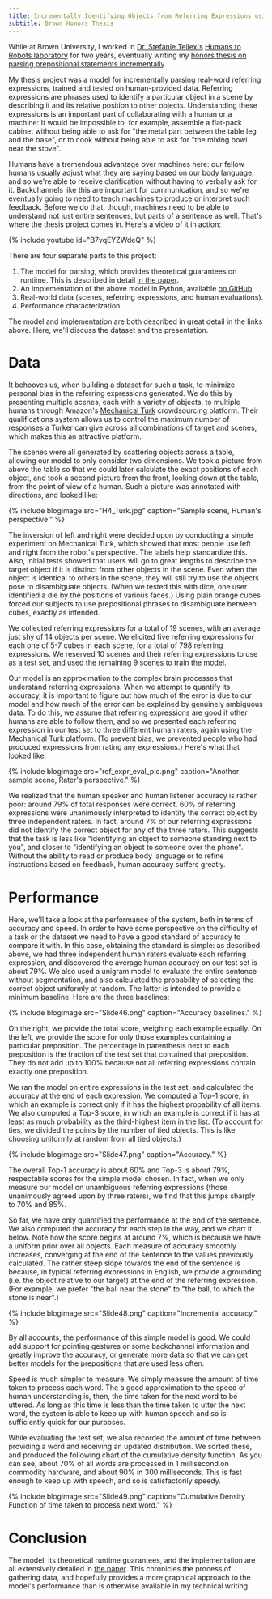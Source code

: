 ```yaml
---
title: Incrementally Identifying Objects from Referring Expressions using Spatial Object Models
subtitle: Brown Honors Thesis
---
```


While at Brown University, I worked in [Dr. Stefanie Tellex's](http://cs.brown.edu/~stefie10/) [Humans to Robots laboratory](http://h2r.cs.brown.edu/) for two years, eventually writing my [honors thesis on parsing prepositional statements incrementally](https://github.com/gauravmm/Brown-Honors-Thesis/releases).

My thesis project was a model for incrementally parsing real-word referring expressions, trained and tested on human-provided data. 
Referring expressions are phrases used to identify a particular object in a scene by describing it and its relative position to other objects. Understanding these expressions is an important part of collaborating with a human or a machine: It would be impossible to, for example, assemble a flat-pack cabinet without being able to ask for "the metal part between the table leg and the base", or to cook without being able to ask for "the mixing bowl near the stove".

Humans have a tremendous advantage over machines here: our fellow humans usually adjust what they are saying based on our body language, and so we're able to receive clarification without having to verbally ask for it. Backchannels like this are important for communication, and so we're eventually going to need to teach machines to produce or interpret such feedback. Before we do that, though, machines need to be able to understand not just entire sentences, but parts of a sentence as well. That's where the thesis project comes in. Here's a video of it in action:

{% include youtube id="B7vqEYZWdeQ" %}

There are four separate parts to this project:

 1. The model for parsing, which provides theoretical guarantees on runtime. This is described in detail [in the paper](https://github.com/gauravmm/Brown-Honors-Thesis/releases).
 2. An implementation of the above model in Python, available [on GitHub](https://github.com/gauravmm/Brown-Honors-Thesis/tree/master/Code/Incremental%20Parser).
 3. Real-world data (scenes, referring expressions, and human evaluations).
 4. Performance characterization.

The model and implementation are both described in great detail in the links above. Here, we'll discuss the dataset and the presentation.

# Data

It behooves us, when building a dataset for such a task, to minimize personal bias in the referring expressions generated. We do this by presenting multiple scenes, each with a variety of objects, to multiple humans through Amazon's [Mechanical Turk](https://www.mturk.com/mturk/welcome) crowdsourcing platform. Their qualifications system allows us to control the maximum number of responses a Turker can give across all combinations of target and scenes, which makes this an attractive platform.

The scenes were all generated by scattering objects across a table, allowing our model to only consider two dimensions. We took a picture from above the table so that we could later calculate the exact positions of each object, and took a second picture from the front, looking down at the table, from the point of view of a human. Such a picture was annotated with directions, and looked like:

{% include blogimage src="H4_Turk.jpg" caption="Sample scene, Human's perspective." %}

The inversion of left and right were decided upon by conducting a simple experiment on Mechanical Turk, which showed that most people use left and right from the robot's perspective. The labels help standardize this. Also, initial tests showed that users will go to great lengths to describe the target object if it is distinct from other objects in the scene. Even when the object is identical to others in the scene, they will still try to use the objects pose to disambiguate objects. (When we tested this with dice, one user identified a die by the positions of various faces.) Using plain orange cubes forced our subjects to use prepositional phrases to disambiguate between cubes, exactly as intended.

We collected referring expressions for a total of 19 scenes, with an average just shy of 14 objects per scene. We elicited five referring expressions for each one of 5-7 cubes in each scene, for a total of 798 referring expressions. We reserved 10 scenes and their referring expressions to use as a test set, and used the remaining 9 scenes to train the model.

Our model is an approximation to the complex brain processes that understand referring expressions. When we attempt to quantify its accuracy, it is important to figure out how much of the error is due to our model and how much of the error can be explained by genuinely ambiguous data. To do this, we assume that referring expressions are good if other humans are able to follow them, and so we presented each referring expression in our test set to three different human raters, again using the Mechanical Turk platform. (To prevent bias, we prevented people who had produced expressions from rating any expressions.) Here's what that looked like:

{% include blogimage src="ref_expr_eval_pic.png" caption="Another sample scene, Rater's perspective." %}

We realized that the human speaker and human listener accuracy is rather poor: around 79% of total responses were correct. 60% of referring expressions were unanimously interpreted to identify the correct object by three independent raters. In fact, around 7% of our referring expressions did not identify the correct object for any of the three raters. This suggests that the task is less like "identifying an object to someone standing next to you", and closer to "identifying an object to someone over the phone". Without the ability to read or produce body language or to refine instructions based on feedback, human accuracy suffers greatly.

# Performance

Here, we'll take a look at the performance of the system, both in terms of accuracy and speed. In order to have some perspective on the difficulty of a task or the dataset we need to have a good standard of accuracy to compare it with. In this case, obtaining the standard is simple: as described above, we had three independent human raters evaluate each referring expression, and discovered the average human accuracy on our test set is about 79%. We also used a unigram model to evaluate the entire sentence without segmentation, and also calculated the probability of selecting the correct object uniformly at random. The latter is intended to provide a minimum baseline. Here are the three baselines:

{% include blogimage src="Slide46.png" caption="Accuracy baselines." %}

On the right, we provide the total score, weighing each example equally. On the left, we provide the score for only those examples containing a particular preposition. The percentage in parenthesis next to each preposition is the fraction of the test set that contained that preposition. They do not add up to 100% because not all referring expressions contain exactly one preposition. 

We ran the model on entire expressions in the test set, and calculated the accuracy at the end of each expression. We computed a Top-1 score, in which an example is correct only if it has the highest probability of all items. We also computed a Top-3 score, in which an example is correct if it has at least as much probability as the third-highest item in the list. (To account for ties, we divided the points by the number of tied objects. This is like choosing uniformly at random from all tied objects.)

{% include blogimage src="Slide47.png" caption="Accuracy." %}

The overall Top-1 accuracy is about 60% and Top-3 is about 79%, respectable scores for the simple model chosen. In fact, when we only measure our model on unambiguous referring expressions (those unanimously agreed upon by three raters), we find that this jumps sharply to 70% and 85%. 

So far, we have only quantified the performance at the end of the sentence. We also computed the accuracy for each step in the way, and we chart it below. Note how the score begins at around 7%, which is because we have a uniform prior over all objects. Each measure of accuracy smoothly increases, converging at the end of the sentence to the values previously calculated. The rather steep slope towards the end of the sentence is because, in typical referring expressions in English, we provide a grounding (i.e. the object relative to our target) at the end of the referring expression. (For example, we prefer "the ball near the stone" to "the ball, to which the stone is near".)

{% include blogimage src="Slide48.png" caption="Incremental accuracy." %}

By all accounts, the performance of this simple model is good. We could add support for pointing gestures or some backchannel information and greatly improve the accuracy, or generate more data so that we can get better models for the prepositions that are used less often.  

Speed is much simpler to measure. We simply measure the amount of time taken to process each word. The a good approximation to the speed of human understanding is, then, the time taken for the next word to be uttered. As long as this time is less than the time taken to utter the next word, the system is able to keep up with human speech and so is sufficiently quick for our purposes. 

While evaluating the test set, we also recorded the amount of time between providing a word and receiving an updated distribution. We sorted these, and produced the following chart of the cumulative density function. As you can see, about 70% of all words are processed in 1 millisecond on commodity hardware, and about 90% in 300 milliseconds. This is fast enough to keep up with speech, and so is satisfactorily speedy.

{% include blogimage src="Slide49.png" caption="Cumulative Density Function of time taken to process next word." %}

# Conclusion

The model, its theoretical runtime guarantees, and the implementation are all extensively detailed in [the paper](https://github.com/gauravmm/Brown-Honors-Thesis/releases). This chronicles the process of gathering data, and hopefully provides a more graphical approach to the model's performance than is otherwise available in my technical writing.
